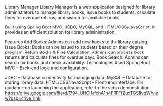Library Manager
Library Manager is a web application designed for library administrators to manage library books, issue books to students, calculate fines for overdue returns, and search for available books.

Built using Spring Boot MVC, JDBC, MySQL, and HTML/CSS/JavaScript, it provides an efficient solution for library administration.

Features
Add Books: Admins can add new books to the library catalog.
Issue Books: Books can be issued to students based on their degree program.
Return Books & Fine Calculation: Admins can process book returns and calculate fines for overdue days.
Book Search: Admins can search for books and check availability.
Technologies Used
Spring Boot MVC – Back-end logic and configuration.

JDBC – Database connectivity for managing data.
MySQL – Database for storing library data.
HTML/CSS/JavaScript – Front-end interface.
For guidance on launching the application, refer to the video demonstration
https://drive.google.com/file/d/1794_UHCl1efchA1n4FRFFfZuxTGSBvqW/view?usp=drive_link  
